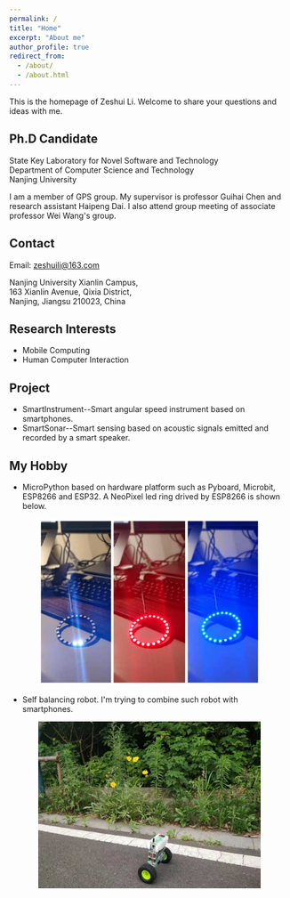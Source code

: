 ```yaml
---
permalink: /
title: "Home"
excerpt: "About me"
author_profile: true
redirect_from: 
  - /about/
  - /about.html
---
```

This is the homepage of Zeshui Li. Welcome to share your questions and ideas with me.

Ph.D Candidate
---
State Key Laboratory for Novel Software and Technology  
Department of Computer Science and Technology  
Nanjing University  

I am a member of GPS group. My supervisor is professor Guihai Chen and research assistant Haipeng Dai. I also attend group meeting of associate professor Wei Wang's group.

Contact
---
Email: zeshuili@163.com  

Nanjing University Xianlin Campus,  
163 Xianlin Avenue, Qixia District,  
Nanjing, Jiangsu 210023, China

Research Interests
---
* Mobile Computing  
* Human Computer Interaction 

Project
---
* SmartInstrument--Smart angular speed instrument based on smartphones.  
* SmartSonar--Smart sensing based on acoustic signals emitted and recorded by a smart speaker.

My Hobby
---
* MicroPython based on hardware platform such as Pyboard, Microbit, ESP8266 and ESP32. A NeoPixel led ring drived by ESP8266 is shown below.
<p align="center"><img src="https://raw.githubusercontent.com/ZeshuiLi/ZeshuiLi.github.io/master/images/NeoPixelLittle.jpeg" width="400" height="300"></P>

* Self balancing robot. I'm trying to combine such robot with smartphones.
<p align="center"><img src="https://raw.githubusercontent.com/ZeshuiLi/ZeshuiLi.github.io/master/images/SelfBalancingRobotLittle.jpeg" width="400" height="300" align="center"></P>  


